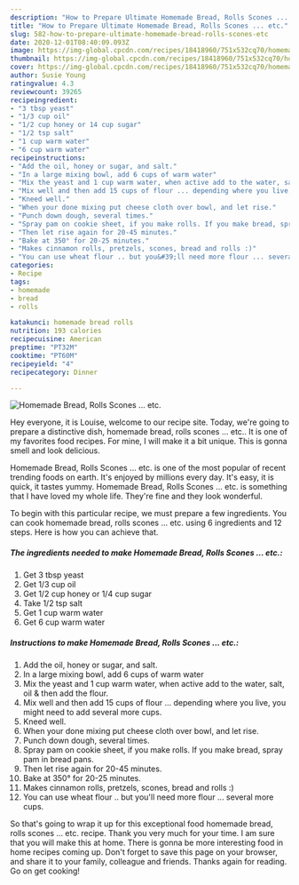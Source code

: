 ```yaml
---
description: "How to Prepare Ultimate Homemade Bread, Rolls Scones ... etc."
title: "How to Prepare Ultimate Homemade Bread, Rolls Scones ... etc."
slug: 582-how-to-prepare-ultimate-homemade-bread-rolls-scones-etc
date: 2020-12-01T08:40:09.093Z
image: https://img-global.cpcdn.com/recipes/18418960/751x532cq70/homemade-bread-rolls-scones-etc-recipe-main-photo.jpg
thumbnail: https://img-global.cpcdn.com/recipes/18418960/751x532cq70/homemade-bread-rolls-scones-etc-recipe-main-photo.jpg
cover: https://img-global.cpcdn.com/recipes/18418960/751x532cq70/homemade-bread-rolls-scones-etc-recipe-main-photo.jpg
author: Susie Young
ratingvalue: 4.3
reviewcount: 39265
recipeingredient:
- "3 tbsp yeast"
- "1/3 cup oil"
- "1/2 cup honey or 14 cup sugar"
- "1/2 tsp salt"
- "1 cup warm water"
- "6 cup warm water"
recipeinstructions:
- "Add the oil, honey or sugar, and salt."
- "In a large mixing bowl, add 6 cups of warm water"
- "Mix the yeast and 1 cup warm water, when active add to the water, salt, oil &amp; then add the flour."
- "Mix well and then add 15 cups of flour ... depending where you live, you might need to add several more cups."
- "Kneed well."
- "When your done mixing put cheese cloth over bowl, and let rise."
- "Punch down dough, several times."
- "Spray pam on cookie sheet, if you make rolls. If you make bread, spray pam in bread pans."
- "Then let rise again for 20-45 minutes."
- "Bake at 350° for 20-25 minutes."
- "Makes cinnamon rolls, pretzels, scones, bread and rolls :)"
- "You can use wheat flour .. but you&#39;ll need more flour ... several more cups."
categories:
- Recipe
tags:
- homemade
- bread
- rolls

katakunci: homemade bread rolls 
nutrition: 193 calories
recipecuisine: American
preptime: "PT32M"
cooktime: "PT60M"
recipeyield: "4"
recipecategory: Dinner

---
```



![Homemade Bread, Rolls Scones ... etc.](https://img-global.cpcdn.com/recipes/18418960/751x532cq70/homemade-bread-rolls-scones-etc-recipe-main-photo.jpg)

Hey everyone, it is Louise, welcome to our recipe site. Today, we're going to prepare a distinctive dish, homemade bread, rolls scones ... etc.. It is one of my favorites food recipes. For mine, I will make it a bit unique. This is gonna smell and look delicious.



Homemade Bread, Rolls Scones ... etc. is one of the most popular of recent trending foods on earth. It's enjoyed by millions every day. It's easy, it is quick, it tastes yummy. Homemade Bread, Rolls Scones ... etc. is something that I have loved my whole life. They're fine and they look wonderful.


To begin with this particular recipe, we must prepare a few ingredients. You can cook homemade bread, rolls scones ... etc. using 6 ingredients and 12 steps. Here is how you can achieve that.

<!--inarticleads1-->

##### The ingredients needed to make Homemade Bread, Rolls Scones ... etc.:

1. Get 3 tbsp yeast
1. Get 1/3 cup oil
1. Get 1/2 cup honey or 1/4 cup sugar
1. Take 1/2 tsp salt
1. Get 1 cup warm water
1. Get 6 cup warm water




<!--inarticleads2-->

##### Instructions to make Homemade Bread, Rolls Scones ... etc.:

1. Add the oil, honey or sugar, and salt.
1. In a large mixing bowl, add 6 cups of warm water
1. Mix the yeast and 1 cup warm water, when active add to the water, salt, oil &amp; then add the flour.
1. Mix well and then add 15 cups of flour ... depending where you live, you might need to add several more cups.
1. Kneed well.
1. When your done mixing put cheese cloth over bowl, and let rise.
1. Punch down dough, several times.
1. Spray pam on cookie sheet, if you make rolls. If you make bread, spray pam in bread pans.
1. Then let rise again for 20-45 minutes.
1. Bake at 350° for 20-25 minutes.
1. Makes cinnamon rolls, pretzels, scones, bread and rolls :)
1. You can use wheat flour .. but you&#39;ll need more flour ... several more cups.




So that's going to wrap it up for this exceptional food homemade bread, rolls scones ... etc. recipe. Thank you very much for your time. I am sure that you will make this at home. There is gonna be more interesting food in home recipes coming up. Don't forget to save this page on your browser, and share it to your family, colleague and friends. Thanks again for reading. Go on get cooking!
